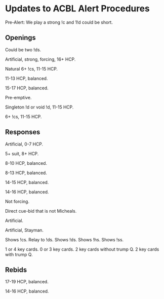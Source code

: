 # Updates to ACBL Alert Procedures

Pre-Alert: We play a strong !c and 1!d could be short.

## Openings

Could be two !ds.

Artificial, strong, forcing, 16+ HCP.

Natural 6+ !cs, 11-15 HCP.

11-13 HCP, balanced.

15-17 HCP, balanced.

Pre-emptive.

Singleton !d or void !d, 11-15 HCP.

6+ !cs, 11-15 HCP.

## Responses

Artificial, 0-7 HCP.

5+ suit, 8+ HCP.

8-10 HCP, balanced.

8-13 HCP, balanced.

14-15 HCP, balanced.

14-16 HCP, balanced.

Not forcing.

Direct cue-bid that is not Micheals.

Artificial.

Artificial, Stayman.

Shows !cs.
Relay to !ds.
Shows !ds.
Shows !hs.
Shows !ss.

1 or 4 key cards.
0 or 3 key cards.
2 key cards without trump Q.
2 key cards with trump Q.

## Rebids

17-19 HCP, balanced.

14-16 HCP, balanced.
